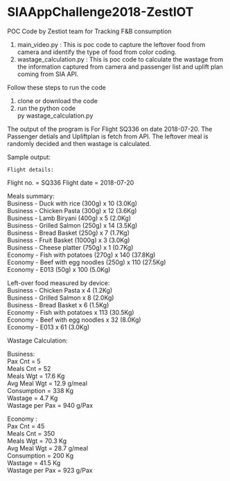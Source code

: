 # SIAAppChallenge2018-ZestIOT
POC Code by Zestiot team for Tracking F&amp;B consumption

1. main_video.py : This is poc code to capture the leftover food from camera and identify the type of food from color coding.
2. wastage_calculation.py : This is poc code to calculate the wastage from the information captured from camera and passenger list and uplift plan coming from SIA API. 

Follow these steps to run the code

1. clone or download the code
2. run the python code <br>
  py wastage_calculation.py
  
 
 The output of the program is For Flight SQ336 on date 2018-07-20. The Passenger detials and Upliftplan is fetch from API. The leftover meal is randomly decided and then wastage is calculated. 
 
 Sample output:

    Flight details:
Flight no.  = SQ336
Flight date = 2018-07-20

Meals summary:<br>
Business - Duck with rice (300g) x 10 (3.0Kg)<br>
Business - Chicken Pasta (300g) x 12 (3.6Kg)<br>
Business - Lamb Biryani (400g) x 5 (2.0Kg)<br>
Business - Grilled Salmon (250g) x 14 (3.5Kg)<br>
Business - Bread Basket (250g) x 7 (1.7Kg)<br>
Business - Fruit Basket (1000g) x 3 (3.0Kg)<br>
Business - Cheese platter (750g) x 1 (0.7Kg)<br>
Economy  - Fish with potatoes (270g) x 140 (37.8Kg)<br>
Economy  - Beef with egg noodles (250g) x 110 (27.5Kg)<br>
Economy  - E013 (50g) x 100 (5.0Kg)<br>

Left-over food measured by device:<br>
Business - Chicken Pasta x 4 (1.2Kg)<br>
Business - Grilled Salmon x 8 (2.0Kg)<br>
Business - Bread Basket x 6 (1.5Kg)<br>
Economy  - Fish with potatoes x 113 (30.5Kg)<br>
Economy  - Beef with egg noodles x 32 (8.0Kg)<br>
Economy  - E013 x 61 (3.0Kg)<br>

Wastage Calculation:

Business:<br>
Pax Cnt         = 5<br>
Meals Cnt       = 52<br>
Meals Wgt       = 17.6 Kg<br>
Avg Meal Wgt    = 12.9 g/meal<br>
Consumption     = 338 Kg<br>
Wastage         = 4.7 Kg<br>
Wastage per Pax = 940 g/Pax<br>

Economy :<br>
Pax Cnt         = 45<br>
Meals Cnt       = 350<br>
Meals Wgt       = 70.3 Kg<br>
Avg Meal Wgt    = 28.7 g/meal<br>
Consumption     = 200 Kg<br>
Wastage         = 41.5 Kg<br>
Wastage per Pax = 923 g/Pax<br>




